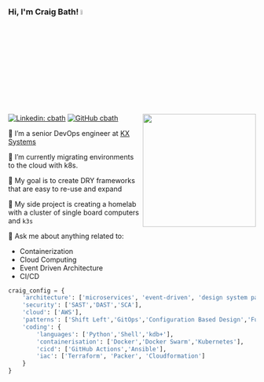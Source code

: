 ### Hi, I'm Craig Bath! <a href="https://www.gautamkrishnar.com/"><img src="https://media.giphy.com/media/HVFyuAzKcC616jnpq7/giphy.gif" width="5%"></a>

<img align='right' src="https://media.giphy.com/media/v1.Y2lkPTc5MGI3NjExdXI5YXZlcHloZmI3YWMzN2hjOHB3eDg5cndkbW84ZzkzY2c2eTYybCZlcD12MV9pbnRlcm5hbF9naWZfYnlfaWQmY3Q9cw/jdPMeyv9rn0hZHh8n9/giphy.gif" width="230">

[![Linkedin: cbath](https://img.shields.io/badge/-cbath-blue?style=flat-square&logo=Linkedin&logoColor=white&link=https://www.linkedin.com/in/craig-bath/)](https://www.linkedin.com/in/craig-bath/)
[![GitHub cbath](https://img.shields.io/github/followers/cbath?label=follow&style=social)](https://github.com/cbath)

🔭 I’m a senior DevOps engineer at <a href="https://kx.com/">KX Systems</a>

🌱 I’m currently migrating environments to the cloud with k8s.

🥅 My goal is to create DRY frameworks that are easy to re-use and expand

🎯 My side project is creating a homelab with a cluster of single board computers and `k3s`

💬 Ask me about anything related to:

- Containerization
- Cloud Computing
- Event Driven Architecture
- CI/CD

```python
craig_config = {
    'architecture': ['microservices', 'event-driven', 'design system pattern'],
    'security': ['SAST','DAST','SCA'],
    'cloud': ['AWS'],
    'patterns': ['Shift Left','GitOps','Configuration Based Design','Functional Programming'],
    'coding': {
        'languages': ['Python','Shell','kdb+'],
        'containerisation': ['Docker','Docker Swarm','Kubernetes'],
        'cicd': ['GitHub Actions','Ansible'],
        'iac': ['Terraform', 'Packer', 'Cloudformation']
    }
}
```
